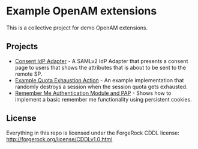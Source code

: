 # Example OpenAM extensions

This is a collective project for demo OpenAM extensions.

## Projects

* [Consent IdP Adapter](consent-idpadapter) - A SAMLv2 IdP Adapter that presents a consent page to users that shows the attributes that is about to be sent to the remote SP.
* [Example Quota Exhaustion Action](quota-exhaustion-action) - An example implementation that randomly destroys a session when the session quota gets exhausted.
* [Remember Me Authentication Module and PAP](rememberme-auth-module) - Shows how to implement a basic remember me functionality using persistent cookies.

## License

Everything in this repo is licensed under the ForgeRock CDDL license: http://forgerock.org/license/CDDLv1.0.html

